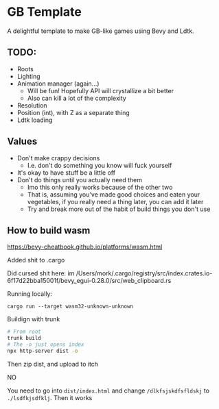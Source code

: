 # GB Template

A delightful template to make GB-like games using Bevy and Ldtk.

## TODO:

- Roots
- Lighting
- Animation manager (again...)
    - Will be fun! Hopefully API will crystallize a bit better 
    - Also can kill a lot of the complexity
- Resolution
- Position (int), with Z as a separate thing
- Ldtk loading

## Values

- Don't make crappy decisions
    - I.e. don't do something you know will fuck yourself
- It's okay to have stuff be a little off
- Don't do things until you actually need them
    - Imo this only really works because of the other two
    - That is, assuming you've made good choices and eaten your vegetables, if you really need a thing later, you can add it later
    - Try and break more out of the habit of build things you don't use

## How to build wasm

https://bevy-cheatbook.github.io/platforms/wasm.html

Added shit to .cargo

Did cursed shit here: im /Users/mork/.cargo/registry/src/index.crates.io-6f17d22bba15001f/bevy_egui-0.28.0/src/web_clipboard.rs

Running locally:
```
cargo run --target wasm32-unknown-unknown
```


Buildign with trunk

```bash
# From root
trunk build
# The -o just opens index
npx http-server dist -o
```

Then zip dist, and upload to itch

NO

You need to go into `dist/index.html` and change `/dlkfsjskdfsfldskj` to `./lsdfkjsdfklj`. Then it works
